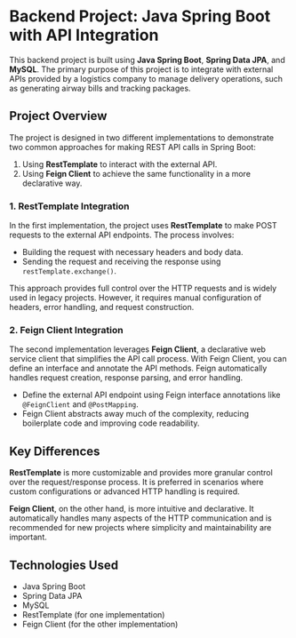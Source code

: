 <h1>Backend Project: Java Spring Boot with API Integration</h1>

<p>
    This backend project is built using <strong>Java Spring Boot</strong>, <strong>Spring Data JPA</strong>, and <strong>MySQL</strong>. The primary purpose of this project is to integrate with external APIs provided by a logistics company to manage delivery operations, such as generating airway bills and tracking packages.
</p>

<h2>Project Overview</h2>
<p>
    The project is designed in two different implementations to demonstrate two common approaches for making REST API calls in Spring Boot:
</p>

<ol>
    <li>Using <strong>RestTemplate</strong> to interact with the external API.</li>
    <li>Using <strong>Feign Client</strong> to achieve the same functionality in a more declarative way.</li>
</ol>

<h3>1. RestTemplate Integration</h3>
<p>
    In the first implementation, the project uses <strong>RestTemplate</strong> to make POST requests to the external API endpoints. The process involves:
</p>
<ul>
    <li>Building the request with necessary headers and body data.</li>
    <li>Sending the request and receiving the response using <code>restTemplate.exchange()</code>.</li>
</ul>
<p>
    This approach provides full control over the HTTP requests and is widely used in legacy projects. However, it requires manual configuration of headers, error handling, and request construction.
</p>

<h3>2. Feign Client Integration</h3>
<p>
    The second implementation leverages <strong>Feign Client</strong>, a declarative web service client that simplifies the API call process. With Feign Client, you can define an interface and annotate the API methods. Feign automatically handles request creation, response parsing, and error handling.
</p>
<ul>
    <li>Define the external API endpoint using Feign interface annotations like <code>@FeignClient</code> and <code>@PostMapping</code>.</li>
    <li>Feign Client abstracts away much of the complexity, reducing boilerplate code and improving code readability.</li>
</ul>

<h2>Key Differences</h2>
<p>
    <strong>RestTemplate</strong> is more customizable and provides more granular control over the request/response process. It is preferred in scenarios where custom configurations or advanced HTTP handling is required.
</p>
<p>
    <strong>Feign Client</strong>, on the other hand, is more intuitive and declarative. It automatically handles many aspects of the HTTP communication and is recommended for new projects where simplicity and maintainability are important.
</p>

<h2>Technologies Used</h2>
<ul>
    <li>Java Spring Boot</li>
    <li>Spring Data JPA</li>
    <li>MySQL</li>
    <li>RestTemplate (for one implementation)</li>
    <li>Feign Client (for the other implementation)</li>
</ul>
